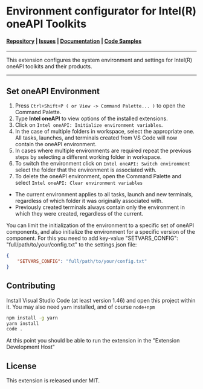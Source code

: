 # Environment configurator for Intel(R) oneAPI Toolkits

#### [Repository](https://github.com/intel/vscode-environment-and-launch-configurator) | [Issues](https://github.com/intel/vscode-environment-and-launch-configurator/issues) | [Documentation](https://software.intel.com/content/www/us/en/develop/documentation/using-vs-code-with-intel-oneapi/using-the-environment-and-launch-configurator-extension.html) | [Code Samples](https://github.com/oneapi-src/oneAPI-samples)
***
This extension configures the system environment and settings for Intel(R) oneAPI toolkits and their products.
***

## Set oneAPI Environment
1.	Press `Ctrl+Shift+P ( or View -> Command Palette... )` to open the Command Palette.
2.	Type **Intel oneAPI** to view options of the installed extensions.
3.	Click on `Intel oneAPI: Initialize environment variables`.
4.	In the case of multiple folders in workspace, select the appropriate one. All tasks, launches, and terminals created from VS Code will now contain the oneAPI environment.
5.	In cases where multiple environments are required repeat the previous steps by selecting a different working folder in workspace.
6.	To switch the environment click on `Intel oneAPI: Switch environment` select the folder that the environment is associated with.
7.	To delete the oneAPI environment, open the Command Palette and select `Intel oneAPI: Clear environment variables`

* The current environment applies to all tasks, launch and new terminals, regardless of which folder it was originally associated with.
* Previously created terminals always contain only the environment in which they were created, regardless of the current.


You can limit the initialization of the environment to a specific set of oneAPI components, and also initialize the environment for a specific version of the component. For this you need to add key-value "SETVARS_CONFIG": "full/path/to/your/config.txt" to the settings.json file:
```json
{
    "SETVARS_CONFIG": "full/path/to/your/config.txt"
}
```

## Contributing 
Install Visual Studio Code (at least version 1.46) and open this project within it.
You may also need `yarn` installed, and of course `node+npm`

```bash
npm install -g yarn
yarn install
code .
```

At this point you should be able to run the extension in the "Extension Development Host"

## License
This extension is released under MIT.

